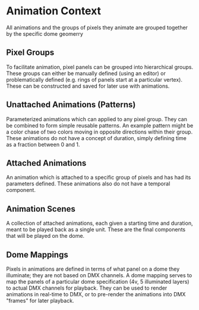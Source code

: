 
Animation Context
=================

All animations and the groups of pixels they animate are grouped together by the specific dome geomerry

Pixel Groups
------------
To facilitate animation, pixel panels can be grouped into hierarchical groups. These groups can either be manually defined (using an editor) or problematically defined (e.g. rings of panels start at a particular vertex). These can be constructed and saved for later use with animations.

Unattached Animations (Patterns)
--------------------------------
Parameterized animations which can applied to any pixel group. They can be combined to form simple reusable patterns. An example pattern might be a color chase of two colors moving in opposite directions within their group. These animations do not have a concept of duration, simply defining time as a fraction between 0 and 1.

Attached Animations
-------------------
An animation which is attached to a specific group of pixels and has had its parameters defined. These animations also do not have a temporal component.

Animation Scenes
----------------
A collection of attached animations, each given a starting time and duration, meant to be played back as a single unit. These are the final components that will be played on the dome.


Dome Mappings
-------------
Pixels in animations are defined in terms of what panel on a dome they illuminate; they are not based on DMX channels. A dome mapping serves to map the panels of a particular dome specification (4v, 5 illuminated layers) to actual DMX channels for playback. They can be used to render animations in real-time to DMX, or to pre-render the animations into DMX "frames" for later playback.
